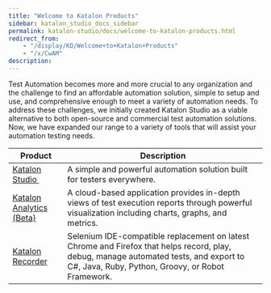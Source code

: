 ```yaml
---
title: "Welcome to Katalon Products" 
sidebar: katalon_studio_docs_sidebar
permalink: katalon-studio/docs/welcome-to-katalon-products.html 
redirect_from:
    - "/display/KD/Welcome+to+Katalon+Products"
    - "/x/CwAM"
description: 
---
```

Test Automation becomes more and more crucial to any organization and the challenge to find an affordable automation solution, simple to setup and use, and comprehensive enough to meet a variety of automation needs. To address these challenges, we initially created Katalon Studio as a viable alternative to both open-source and commercial test automation solutions. Now, we have expanded our range to a variety of tools that will assist your automation testing needs. 

| Product | Description |
| --- | --- |
| [Katalon Studio ](/display/KD/Overview) | A simple and powerful automation solution built for testers everywhere. |
| [Katalon Analytics (Beta)](/x/WhtO) | A cloud-based application provides in-depth views of test execution reports through powerful visualization including charts, graphs, and metrics. |
| [Katalon Recorder](/x/cRtO) | Selenium IDE-compatible replacement on latest Chrome and Firefox that helps record, play, debug, manage automated tests, and export to C#, Java, Ruby, Python, Groovy, or Robot Framework. |